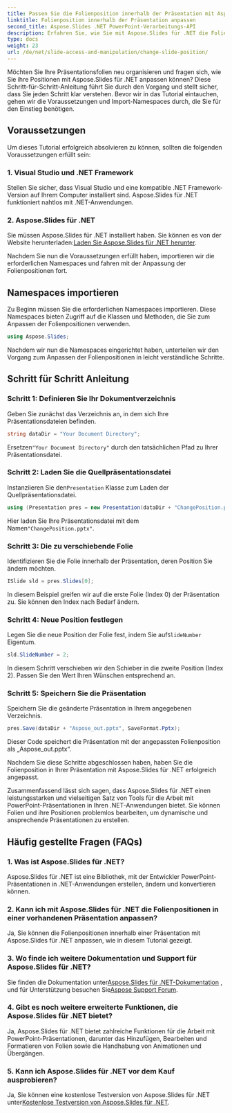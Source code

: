 ```yaml
---
title: Passen Sie die Folienposition innerhalb der Präsentation mit Aspose.Slides an
linktitle: Folienposition innerhalb der Präsentation anpassen
second_title: Aspose.Slides .NET PowerPoint-Verarbeitungs-API
description: Erfahren Sie, wie Sie mit Aspose.Slides für .NET die Folienpositionen in PowerPoint-Präsentationen anpassen. Verbessern Sie Ihre Präsentationsfähigkeiten!
type: docs
weight: 23
url: /de/net/slide-access-and-manipulation/change-slide-position/
---
```


Möchten Sie Ihre Präsentationsfolien neu organisieren und fragen sich, wie Sie ihre Positionen mit Aspose.Slides für .NET anpassen können? Diese Schritt-für-Schritt-Anleitung führt Sie durch den Vorgang und stellt sicher, dass Sie jeden Schritt klar verstehen. Bevor wir in das Tutorial eintauchen, gehen wir die Voraussetzungen und Import-Namespaces durch, die Sie für den Einstieg benötigen.

## Voraussetzungen

Um dieses Tutorial erfolgreich absolvieren zu können, sollten die folgenden Voraussetzungen erfüllt sein:

### 1. Visual Studio und .NET Framework

Stellen Sie sicher, dass Visual Studio und eine kompatible .NET Framework-Version auf Ihrem Computer installiert sind. Aspose.Slides für .NET funktioniert nahtlos mit .NET-Anwendungen.

### 2. Aspose.Slides für .NET

 Sie müssen Aspose.Slides für .NET installiert haben. Sie können es von der Website herunterladen:[Laden Sie Aspose.Slides für .NET herunter](https://releases.aspose.com/slides/net/).

Nachdem Sie nun die Voraussetzungen erfüllt haben, importieren wir die erforderlichen Namespaces und fahren mit der Anpassung der Folienpositionen fort.

## Namespaces importieren

Zu Beginn müssen Sie die erforderlichen Namespaces importieren. Diese Namespaces bieten Zugriff auf die Klassen und Methoden, die Sie zum Anpassen der Folienpositionen verwenden.

```csharp
using Aspose.Slides;
```

Nachdem wir nun die Namespaces eingerichtet haben, unterteilen wir den Vorgang zum Anpassen der Folienpositionen in leicht verständliche Schritte.

## Schritt für Schritt Anleitung

### Schritt 1: Definieren Sie Ihr Dokumentverzeichnis

Geben Sie zunächst das Verzeichnis an, in dem sich Ihre Präsentationsdateien befinden.

```csharp
string dataDir = "Your Document Directory";
```

 Ersetzen`"Your Document Directory"` durch den tatsächlichen Pfad zu Ihrer Präsentationsdatei.

### Schritt 2: Laden Sie die Quellpräsentationsdatei

 Instanziieren Sie den`Presentation` Klasse zum Laden der Quellpräsentationsdatei.

```csharp
using (Presentation pres = new Presentation(dataDir + "ChangePosition.pptx"))
```

 Hier laden Sie Ihre Präsentationsdatei mit dem Namen`"ChangePosition.pptx"`.

### Schritt 3: Die zu verschiebende Folie

Identifizieren Sie die Folie innerhalb der Präsentation, deren Position Sie ändern möchten.

```csharp
ISlide sld = pres.Slides[0];
```

In diesem Beispiel greifen wir auf die erste Folie (Index 0) der Präsentation zu. Sie können den Index nach Bedarf ändern.

### Schritt 4: Neue Position festlegen

 Legen Sie die neue Position der Folie fest, indem Sie auf`SlideNumber` Eigentum.

```csharp
sld.SlideNumber = 2;
```

In diesem Schritt verschieben wir den Schieber in die zweite Position (Index 2). Passen Sie den Wert Ihren Wünschen entsprechend an.

### Schritt 5: Speichern Sie die Präsentation

Speichern Sie die geänderte Präsentation in Ihrem angegebenen Verzeichnis.

```csharp
pres.Save(dataDir + "Aspose_out.pptx", SaveFormat.Pptx);
```

Dieser Code speichert die Präsentation mit der angepassten Folienposition als „Aspose_out.pptx“.

Nachdem Sie diese Schritte abgeschlossen haben, haben Sie die Folienposition in Ihrer Präsentation mit Aspose.Slides für .NET erfolgreich angepasst.

Zusammenfassend lässt sich sagen, dass Aspose.Slides für .NET einen leistungsstarken und vielseitigen Satz von Tools für die Arbeit mit PowerPoint-Präsentationen in Ihren .NET-Anwendungen bietet. Sie können Folien und ihre Positionen problemlos bearbeiten, um dynamische und ansprechende Präsentationen zu erstellen.

## Häufig gestellte Fragen (FAQs)

### 1. Was ist Aspose.Slides für .NET?

Aspose.Slides für .NET ist eine Bibliothek, mit der Entwickler PowerPoint-Präsentationen in .NET-Anwendungen erstellen, ändern und konvertieren können.

### 2. Kann ich mit Aspose.Slides für .NET die Folienpositionen in einer vorhandenen Präsentation anpassen?

Ja, Sie können die Folienpositionen innerhalb einer Präsentation mit Aspose.Slides für .NET anpassen, wie in diesem Tutorial gezeigt.

### 3. Wo finde ich weitere Dokumentation und Support für Aspose.Slides für .NET?

 Sie finden die Dokumentation unter[Aspose.Slides für .NET-Dokumentation](https://reference.aspose.com/slides/net/) , und für Unterstützung besuchen Sie[Aspose Support Forum](https://forum.aspose.com/).

### 4. Gibt es noch weitere erweiterte Funktionen, die Aspose.Slides für .NET bietet?

Ja, Aspose.Slides für .NET bietet zahlreiche Funktionen für die Arbeit mit PowerPoint-Präsentationen, darunter das Hinzufügen, Bearbeiten und Formatieren von Folien sowie die Handhabung von Animationen und Übergängen.

### 5. Kann ich Aspose.Slides für .NET vor dem Kauf ausprobieren?

 Ja, Sie können eine kostenlose Testversion von Aspose.Slides für .NET unter[Kostenlose Testversion von Aspose.Slides für .NET](https://releases.aspose.com/).